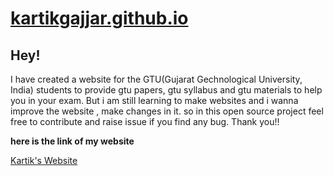 # [kartikgajjar.github.io](https://kartik2220.github.io/kartikgajjar.github.io/)

## Hey!
 I have created a website for the GTU(Gujarat Gechnological University, India) students to provide gtu papers, gtu syllabus and gtu materials to help you in your exam. But i am still learning to make websites and i wanna improve the website , make changes in it. so in this open source project feel free to contribute and raise issue if you find any bug. Thank you!!

 **here is the link of my website**


 [Kartik's Website](https://kartik2220.github.io/kartikgajjar.github.io/)
